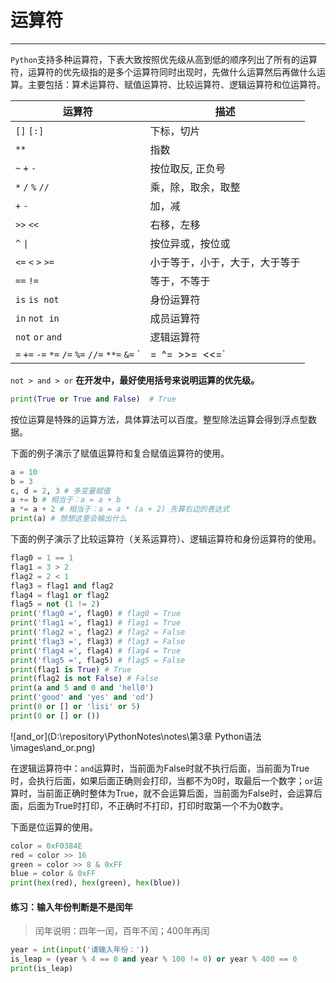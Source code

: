 # 运算符

---

`Python`支持多种运算符，下表大致按照优先级从高到低的顺序列出了所有的运算符，运算符的优先级指的是多个运算符同时出现时，先做什么运算然后再做什么运算。主要包括：算术运算符、赋值运算符、比较运算符、逻辑运算符和位运算符。

| 运算符                                                       | 描述                           |
| ------------------------------------------------------------ | ------------------------------ |
| `[]` `[:]`                                                   | 下标，切片                     |
| `**`                                                         | 指数                           |
| `~` `+` `-`                                                  | 按位取反, 正负号               |
| `*` `/` `%` `//`                                             | 乘，除，取余，取整             |
| `+` `-`                                                      | 加，减                         |
| `>>` `<<`                                                    | 右移，左移                     |
| `^` `\|`                                                     | 按位异或，按位或               |
| `<=` `<` `>` `>=`                                            | 小于等于，小于，大于，大于等于 |
| `==` `!=`                                                    | 等于，不等于                   |
| `is`  `is not`                                               | 身份运算符                     |
| `in` `not in`                                                | 成员运算符                     |
| `not` `or` `and`                                             | 逻辑运算符                     |
| `=` `+=` `-=` `*=` `/=` `%=` `//=` `**=` `&=` `|=` `^=` `>>=` `<<=` | （复合）赋值运算符             |

`not > and > or` **在开发中，最好使用括号来说明运算的优先级。**

```python
print(True or True and False)  # True
```

按位运算是特殊的运算方法，具体算法可以百度。整型除法运算会得到浮点型数据。

下面的例子演示了赋值运算符和复合赋值运算符的使用。

```Python
a = 10
b = 3
c, d = 2, 3 # 多变量赋值
a += b # 相当于：a = a + b
a *= a + 2 # 相当于：a = a * (a + 2) 先算右边的表达式
print(a) # 想想这里会输出什么
```

下面的例子演示了比较运算符（关系运算符）、逻辑运算符和身份运算符的使用。

```Python
flag0 = 1 == 1
flag1 = 3 > 2
flag2 = 2 < 1
flag3 = flag1 and flag2
flag4 = flag1 or flag2
flag5 = not (1 != 2)
print('flag0 =', flag0) # flag0 = True
print('flag1 =', flag1) # flag1 = True
print('flag2 =', flag2) # flag2 = False
print('flag3 =', flag3) # flag3 = False
print('flag4 =', flag4) # flag4 = True
print('flag5 =', flag5) # flag5 = False
print(flag1 is True) # True
print(flag2 is not False) # False
print(a and 5 and 0 and 'hell0')
print('good' and 'yes' and 'od')
print(0 or [] or 'lisi' or 5)
print(0 or [] or ())
```

![and_or](D:\repository\PythonNotes\notes\第3章 Python语法\images\and_or.png)

在逻辑运算符中：`and`运算时，当前面为False时就不执行后面，当前面为True时，会执行后面，如果后面正确则会打印，当都不为0时，取最后一个数字；`or`运算时，当前面正确时整体为True，就不会运算后面，当前面为False时，会运算后面，后面为True时打印，不正确时不打印，打印时取第一个不为0数字。

下面是位运算的使用。

```python
color = 0xF0384E
red = color >> 16
green = color >> 8 & 0xFF
blue = color & 0xFF
print(hex(red), hex(green), hex(blue))
```

#### 练习：输入年份判断是不是闰年

> 闰年说明：四年一闰，百年不闰；400年再闰

```Python
year = int(input('请输入年份：'))
is_leap = (year % 4 == 0 and year % 100 != 0) or year % 400 == 0
print(is_leap)
```



